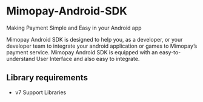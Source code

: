 Mimopay-Android-SDK
===================
Making Payment Simple and Easy in your Android app

Mimopay Android SDK is designed to help you, as a developer, or your developer team to integrate your android application or games to Mimopay’s payment service. Mimopay Android SDK is equipped with an easy-to-understand User Interface and also easy to integrate.

Library requirements
------------------
* v7 Support Libraries


